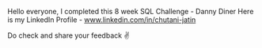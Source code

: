 Hello everyone, 
I completed this 8 week SQL Challenge - Danny Diner 
Here is my LinkedIn Profile - 
www.linkedin.com/in/chutani-jatin

Do check and share your feedback ✌️
